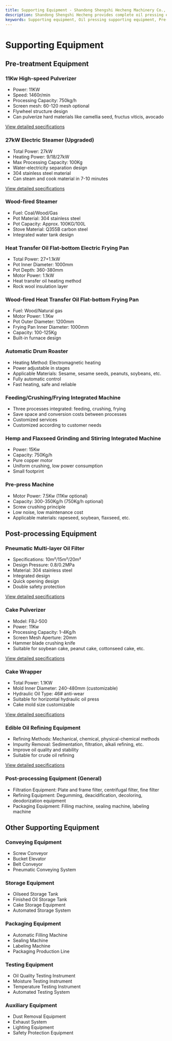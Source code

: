 ```yaml
---
title: Supporting Equipment - Shandong Shengshi Hecheng Machinery Co., Ltd.
description: Shandong Shengshi Hecheng provides complete oil pressing equipment supporting solutions, including pre-treatment equipment, post-treatment equipment, pulverizers, oil filters, etc., ensuring efficient operation of oilseed processing production lines.
keywords: Supporting equipment, Oil pressing supporting equipment, Pre-treatment equipment, Post-treatment equipment, Pulverizer, Oil filter, Steamer, Frying pan, Oilseed processing equipment, Oil press supporting, Oil pressing production line equipment, Oilseed processing supporting equipment
---
```


# Supporting Equipment

## Pre-treatment Equipment

### 11Kw High-speed Pulverizer
- Power: 11KW
- Speed: 1460r/min
- Processing Capacity: 750kg/h
- Screen mesh: 60-120 mesh optional
- Flywheel structure design
- Can pulverize hard materials like camellia seed, fructus viticis, avocado

[View detailed specifications](/en/products/11kw-high-speed-pulverizer)

### 27kW Electric Steamer (Upgraded)
- Total Power: 27kW
- Heating Power: 9/18/27kW
- Max Processing Capacity: 100Kg
- Water-electricity separation design
- 304 stainless steel material
- Can steam and cook material in 7-10 minutes

[View detailed specifications](/en/products/27kw-electric-steamer)

### Wood-fired Steamer
- Fuel: Coal/Wood/Gas
- Pot Material: 304 stainless steel
- Pot Capacity: Approx. 100KG/100L
- Stove Material: Q355B carbon steel
- Integrated water tank design

### Heat Transfer Oil Flat-bottom Electric Frying Pan
- Total Power: 27+1.1kW
- Pot Inner Diameter: 1000mm
- Pot Depth: 360-380mm
- Motor Power: 1.1kW
- Heat transfer oil heating method
- Rock wool insulation layer

### Wood-fired Heat Transfer Oil Flat-bottom Frying Pan
- Fuel: Wood/Natural gas
- Motor Power: 1.1Kw
- Pot Outer Diameter: 1200mm
- Frying Pan Inner Diameter: 1000mm
- Capacity: 100-125Kg
- Built-in furnace design

### Automatic Drum Roaster
- Heating Method: Electromagnetic heating
- Power adjustable in stages
- Applicable Materials: Sesame, sesame seeds, peanuts, soybeans, etc.
- Fully automatic control
- Fast heating, safe and reliable

### Feeding/Crushing/Frying Integrated Machine
- Three processes integrated: feeding, crushing, frying
- Save space and conversion costs between processes
- Customized services
- Customized according to customer needs

### Hemp and Flaxseed Grinding and Stirring Integrated Machine
- Power: 15Kw
- Capacity: 750Kg/h
- Pure copper motor
- Uniform crushing, low power consumption
- Small footprint

### Pre-press Machine
- Motor Power: 7.5Kw (11Kw optional)
- Capacity: 300-350Kg/h (750Kg/h optional)
- Screw crushing principle
- Low noise, low maintenance cost
- Applicable materials: rapeseed, soybean, flaxseed, etc.

## Post-processing Equipment

### Pneumatic Multi-layer Oil Filter
- Specifications: 10m²/15m²/20m²
- Design Pressure: 0.8/0.2MPa
- Material: 304 stainless steel
- Integrated design
- Quick opening design
- Double safety protection

[View detailed specifications](/en/products/pneumatic-filter-press)

### Cake Pulverizer
- Model: FBJ-500
- Power: 11Kw
- Processing Capacity: 1-4Kg/h
- Screen Mesh Aperture: 20mm
- Hammer blade crushing knife
- Suitable for soybean cake, peanut cake, cottonseed cake, etc.

[View detailed specifications](/en/products/cake-pulverizer)

### Cake Wrapper
- Total Power: 1.1KW
- Mold Inner Diameter: 240-480mm (customizable)
- Hydraulic Oil Type: 46# anti-wear
- Suitable for horizontal hydraulic oil press
- Cake mold size customizable

[View detailed specifications](/en/products/cake-wrapping-machine)

### Edible Oil Refining Equipment
- Refining Methods: Mechanical, chemical, physical-chemical methods
- Impurity Removal: Sedimentation, filtration, alkali refining, etc.
- Improve oil quality and stability
- Suitable for crude oil refining

[View detailed specifications](/en/products/edible-oil-refining-equipment)

### Post-processing Equipment (General)
- Filtration Equipment: Plate and frame filter, centrifugal filter, fine filter
- Refining Equipment: Degumming, deacidification, decoloring, deodorization equipment
- Packaging Equipment: Filling machine, sealing machine, labeling machine

## Other Supporting Equipment

### Conveying Equipment
- Screw Conveyor
- Bucket Elevator
- Belt Conveyor
- Pneumatic Conveying System

### Storage Equipment
- Oilseed Storage Tank
- Finished Oil Storage Tank
- Cake Storage Equipment
- Automated Storage System

### Packaging Equipment
- Automatic Filling Machine
- Sealing Machine
- Labeling Machine
- Packaging Production Line

### Testing Equipment
- Oil Quality Testing Instrument
- Moisture Testing Instrument
- Temperature Testing Instrument
- Automated Testing System

### Auxiliary Equipment
- Dust Removal Equipment
- Exhaust System
- Lighting Equipment
- Safety Protection Equipment
